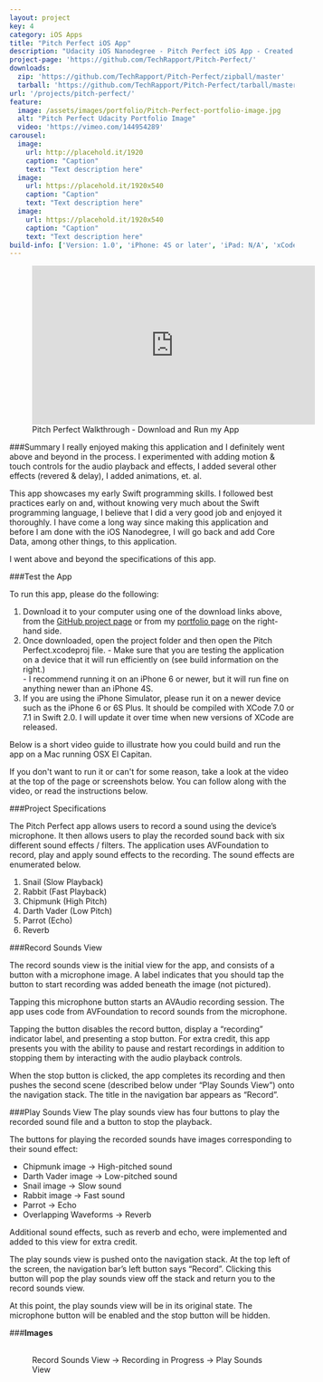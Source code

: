 ```yaml
---
layout: project
key: 4
category: iOS Apps
title: "Pitch Perfect iOS App"
description: "Udacity iOS Nanodegree - Pitch Perfect iOS App - Created in Swift 2.0 using XCode for iOS 9, AVFoundation"
project-page: 'https://github.com/TechRapport/Pitch-Perfect/'
downloads: 
  zip: 'https://github.com/TechRapport/Pitch-Perfect/zipball/master'
  tarball: 'https://github.com/TechRapport/Pitch-Perfect/tarball/master'
url: '/projects/pitch-perfect/'
feature: 
  image: /assets/images/portfolio/Pitch-Perfect-portfolio-image.jpg
  alt: "Pitch Perfect Udacity Portfolio Image"
  video: 'https://vimeo.com/144954289'
carousel:
  image:
    url: http://placehold.it/1920
    caption: "Caption"
    text: "Text description here"
  image:
    url: https://placehold.it/1920x540
    caption: "Caption"
    text: "Text description here"
  image:
    url: https://placehold.it/1920x540
    caption: "Caption"
    text: "Text description here"
build-info: ['Version: 1.0', 'iPhone: 4S or later', 'iPad: N/A', 'xCode: Version 7.1', 'iOS: 9.0', 'Swift: 2.0']
---
```


<figure class="center">
  <iframe src="https://player.vimeo.com/video/144954289" width="500" height="281" frameborder="0" webkitallowfullscreen mozallowfullscreen allowfullscreen></iframe>
  <figcaption>Pitch Perfect Walkthrough - Download and Run my App</figcaption>
</figure>

###Summary
I really enjoyed making this application and I definitely went above and beyond in the process. I experimented with adding motion & touch controls for the audio playback and effects, I added several other effects (revered & delay), I added animations, et. al.

This app showcases my early Swift programming skills.  I followed best practices early on and, without knowing very much about the Swift programming language, I believe that I did a very good job and enjoyed it thoroughly.  I have come a long way since making this application and before I am done with the iOS Nanodegree, I will go back and add Core Data, among other things, to this application.

I went above and beyond the specifications of this app.

<p></p>
###Test the App

To run this app, please do the following:

 1.  Download it to your computer using one of the download links above, from the [GitHub project page]({{page.project-page}}) or from my [portfolio page]({{site.url}}{{page.url}}) on the right-hand side.  
 2.  Once downloaded, open the project folder and then open the Pitch Perfect.xcodeproj file.
    - Make sure that you are testing the application on a device that it will run efficiently on (see build information on the right.)  
    - I recommend running it on an iPhone 6 or newer, but it will run fine on anything newer than an iPhone 4S.
 3.  If you are using the iPhone Simulator, please run it on a newer device such as the iPhone 6 or 6S Plus.  It should be compiled with XCode 7.0 or 7.1 in Swift 2.0.  I will update it over time when new versions of XCode are released.

Below is a short video guide to illustrate how you could build and run the app on a Mac running OSX El Capitan.

If you don't want to run it or can't for some reason, take a look at the video at the top of the page or screenshots below.  You can follow along with the video, or read the instructions below.
<br>

###Project Specifications

The Pitch Perfect app allows users to record a sound using the device’s microphone. It then allows users to play the recorded sound back with six different sound effects / filters.  The application uses AVFoundation to record, play and apply sound effects to the recording.  The sound effects are enumerated below.
1. Snail (Slow Playback)
2. Rabbit (Fast Playback)
3. Chipmunk (High Pitch)
4. Darth Vader (Low Pitch)
5. Parrot (Echo)
6. Reverb

###Record Sounds View

The record sounds view is the initial view for the app, and consists of a button with a microphone image. A label indicates that you should tap the button to start recording was added beneath the image (not pictured).

Tapping this microphone button starts an AVAudio recording session. The app uses code from AVFoundation to record sounds from the microphone.

Tapping the button disables the record button, display a “recording” indicator label, and presenting a stop button. For extra credit, this app presents you with the ability to pause and restart recordings in addition to stopping them by interacting with the audio playback controls.

When the stop button is clicked, the app completes its recording and then pushes the second scene (described below under “Play Sounds View”) onto the navigation stack.
The title in the navigation bar appears as “Record”.

###Play Sounds View
The play sounds view has four buttons to play the recorded sound file and a button to stop the playback.

The buttons for playing the recorded sounds have images corresponding to their sound effect:

-  Chipmunk image → High-pitched sound
-  Darth Vader image →  Low-pitched sound
-  Snail image → Slow sound
-  Rabbit image → Fast sound
-  Parrot → Echo
-  Overlapping Waveforms → Reverb

Additional sound effects, such as reverb and echo, were implemented and added to this view for extra credit.

The play sounds view is pushed onto the navigation stack. At the top left of the screen, the navigation bar’s left button says “Record”. Clicking this button will pop the play sounds view off the stack and return you to the record sounds view.

At this point, the play sounds view will be in its original state. The microphone button will be enabled and the stop button will be hidden.

###__Images__
<figure class="third">
	<a href="/assets/images/portfolio/pitch-perfect-1.png"><img src="/assets/images/portfolio/pitch-perfect-1.png" alt=""></a>
	<a href="/assets/images/portfolio/pitch-perfect-2.png"><img src="/assets/images/portfolio/pitch-perfect-2.png" alt=""></a>
	<a href="/assets/images/portfolio/pitch-perfect-3.png"><img src="/assets/images/portfolio/pitch-perfect-3.png" alt=""></a>
	<figcaption>Record Sounds View → Recording in Progress → Play Sounds View</figcaption>
</figure>